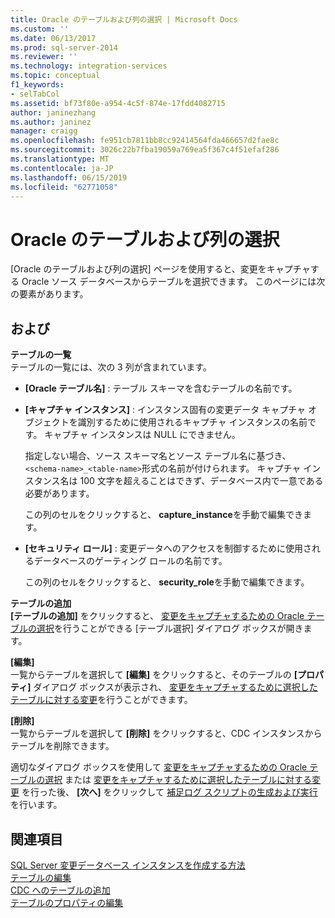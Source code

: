 ```yaml
---
title: Oracle のテーブルおよび列の選択 | Microsoft Docs
ms.custom: ''
ms.date: 06/13/2017
ms.prod: sql-server-2014
ms.reviewer: ''
ms.technology: integration-services
ms.topic: conceptual
f1_keywords:
- selTabCol
ms.assetid: bf73f80e-a954-4c5f-874e-17fdd4082715
author: janinezhang
ms.author: janinez
manager: craigg
ms.openlocfilehash: fe951cb7811bb8cc92414564fda466657d2fae8c
ms.sourcegitcommit: 3026c22b7fba19059a769ea5f367c4f51efaf286
ms.translationtype: MT
ms.contentlocale: ja-JP
ms.lasthandoff: 06/15/2019
ms.locfileid: "62771058"
---
```

# <a name="select-oracle-tables-and-columns"></a>Oracle のテーブルおよび列の選択
  [Oracle のテーブルおよび列の選択] ページを使用すると、変更をキャプチャする Oracle ソース データベースからテーブルを選択できます。 このページには次の要素があります。  
  
## <a name="options"></a>および  
 **テーブルの一覧**  
 テーブルの一覧には、次の 3 列が含まれています。  
  
-   **[Oracle テーブル名]** : テーブル スキーマを含むテーブルの名前です。  
  
-   **[キャプチャ インスタンス]** : インスタンス固有の変更データ キャプチャ オブジェクトを識別するために使用されるキャプチャ インスタンスの名前です。 キャプチャ インスタンスは NULL にできません。  
  
     指定しない場合、ソース スキーマ名とソース テーブル名に基づき、 `<schema-name>_<table-name>`形式の名前が付けられます。 キャプチャ インスタンス名は 100 文字を超えることはできず、データベース内で一意である必要があります。  
  
     この列のセルをクリックすると、 **capture_instance**を手動で編集できます。  
  
-   **[セキュリティ ロール]** : 変更データへのアクセスを制御するために使用されるデータベースのゲーティング ロールの名前です。  
  
     この列のセルをクリックすると、 **security_role**を手動で編集できます。  
  
 **テーブルの追加**  
 **[テーブルの追加]** をクリックすると、 [変更をキャプチャするための Oracle テーブルの選択](select-oracle-tables-for-capturing-changes.md)を行うことができる [テーブル選択] ダイアログ ボックスが開きます。  
  
 **[編集]**  
 一覧からテーブルを選択して **[編集]** をクリックすると、そのテーブルの **[プロパティ]** ダイアログ ボックスが表示され、 [変更をキャプチャするために選択したテーブルに対する変更](make-changes-to-the-tables-selected-for-capturing-changes.md)を行うことができます。  
  
 **[削除]**  
 一覧からテーブルを選択して **[削除]** をクリックすると、CDC インスタンスからテーブルを削除できます。  
  
 適切なダイアログ ボックスを使用して [変更をキャプチャするための Oracle テーブルの選択](select-oracle-tables-for-capturing-changes.md) または [変更をキャプチャするために選択したテーブルに対する変更](make-changes-to-the-tables-selected-for-capturing-changes.md) を行った後、 **[次へ]** をクリックして [補足ログ スクリプトの生成および実行](generate-and-run-the-supplemental-logging-script.md)を行います。  
  
## <a name="see-also"></a>関連項目  
 [SQL Server 変更データベース インスタンスを作成する方法](how-to-create-the-sql-server-change-database-instance.md)   
 [テーブルの編集](edit-tables.md)   
 [CDC へのテーブルの追加](add-tables-to-a-cdc-instance.md)   
 [テーブルのプロパティの編集](edit-the-table-properties.md)  
  
  
